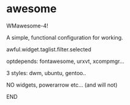 # awesome 

WMawesome-4! 

A simple, functional configuration for working.

awful.widget.taglist.filter.selected

optdepends: fontawesome, urxvt, xcompmgr...

3 styles: dwm, ubuntu, gentoo..

NO widgets, powerarrow etc... (and will not)

END
